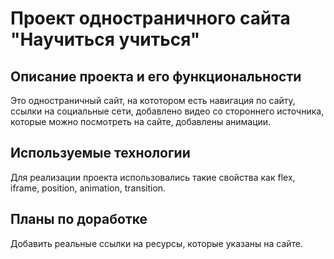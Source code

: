 # Проект одностраничного сайта "Научиться учиться"

## Описание проекта и его функциональности

Это одностраничный сайт, на кототором есть навигация по сайту, ссылки на социальные сети, добавлено видео со стороннего источника, которые можно посмотреть на сайте, добавлены анимации.

## Используемые технологии

Для реализации проекта использовались такие свойства как flex, iframe, position, animation, transition.

## Планы по доработке

Добавить реальные ссылки на ресурсы, которые указаны на сайте.



